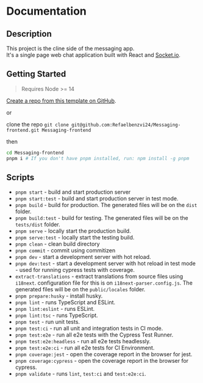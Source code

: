 # Documentation

## Description

This project is the cline side of the messaging app. <br/>
It's a single page web chat application built with React and [Socket.io](https://socket.io/).

## Getting Started

> Requires Node >= 14

[Create a repo from this template on GitHub](https://github.com/refaelbenzvi24/viterect/generate).

or

clone the repo `git clone git@github.com:Refaelbenzvi24/Messaging-frontend.git Messaging-frontend`

then

```bash
cd Messaging-frontend
pnpm i # If you don't have pnpm installed, run: npm install -g pnpm
```

## Scripts

- `pnpm start` - build and start production server
- `pnpm start:test` - build and start production server in test mode.
- `pnpm build` - build for production. The generated files will be on the `dist` folder.
- `pnpm build:test` - build for testing. The generated files will be on the `tests/dist` folder.
- `pnpm serve` - locally start the production build.
- `pnpm serve:test` - locally start the testing build.
- `pnpm clean` - clean build directory
- `pnpm commit` - commit using commitizen
- `pnpm dev` - start a development server with hot reload.
- `pnpm dev:test` - start a development server with hot reload in test mode - used for running cypress tests with
  coverage.
- `extract-translations` - extract translations from source files using `i18next`. configuration file for this is
  on `i18next-parser.config.js`. The generated files will be on the `public/locales` folder.
- `pnpm prepare:husky` - install husky.
- `pnpm lint` - runs TypeScript and ESLint.
- `pnpm lint:eslint` - runs ESLint.
- `pnpm lint:tsc` - runs TypeScript.
- `pnpm test` - run unit tests.
- `pnpm test:ci` - run all unit and integration tests in CI mode.
- `pnpm test:e2e` - run all e2e tests with the Cypress Test Runner.
- `pnpm test:e2e:headless` - run all e2e tests headlessly.
- `pnpm test:e2e:ci` - run all e2e tests for CI Environment.
- `pnpm coverage:jest` - open the coverage report in the browser for jest.
- `pnpm coverage:cypress` - open the coverage report in the browser for cypress.
- `pnpm validate` - runs `lint`, `test:ci` and `test:e2e:ci`.
